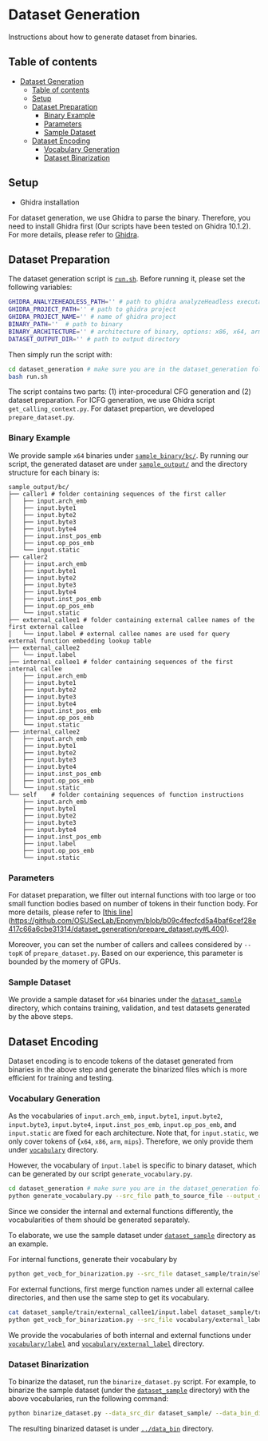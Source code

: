 # Dataset Generation

Instructions about how to generate dataset from binaries.

## Table of contents

- [Dataset Generation](#dataset-generation)
  - [Table of contents](#table-of-contents)
  - [Setup](#setup)
  - [Dataset Preparation](#dataset-preparation)
    - [Binary Example](#binary-example)
    - [Parameters](#parameters)
    - [Sample Dataset](#sample-dataset)
  - [Dataset Encoding](#dataset-encoding)
    - [Vocabulary Generation](#vocabulary-generation)
    - [Dataset Binarization](#dataset-binarization)

## Setup

* Ghidra installation

For dataset generation, we use Ghidra to parse the binary. Therefore, you need to install Ghidra first (Our scripts have been tested on Ghidra 10.1.2). For more details, please refer to [Ghidra](https://ghidra-sre.org/).

## Dataset Preparation

The dataset generation script is [`run.sh`](run.sh). Before running it, please set the following variables:

```bash
GHIDRA_ANALYZEHEADLESS_PATH='' # path to ghidra analyzeHeadless executable
GHIDRA_PROJECT_PATH='' # path to ghidra project
GHIDRA_PROJECT_NAME='' # name of ghidra project
BINARY_PATH=''  # path to binary
BINARY_ARCHITECTURE='' # architecture of binary, options: x86, x64, arm, mips
DATASET_OUTPUT_DIR='' # path to output directory
```

Then simply run the script with:

```bash
cd dataset_generation # make sure you are in the dataset_generation folder
bash run.sh
```

The script contains two parts: (1) inter-procedural CFG generation and (2) dataset preparation. For ICFG generation, we use Ghidra script `get_calling_context.py`. For dataset prepartion, we developed `prepare_dataset.py`.

### Binary Example

We provide sample `x64` binaries under [`sample_binary/bc/`](sample_binary/bc/). By running our script, the generated dataset are under [`sample_output/`](sample_output/) and the directory structure for each binary is:

```plaintext
sample_output/bc/
├── caller1 # folder containing sequences of the first caller
│   ├── input.arch_emb
│   ├── input.byte1
│   ├── input.byte2
│   ├── input.byte3
│   ├── input.byte4
│   ├── input.inst_pos_emb
│   ├── input.op_pos_emb
│   └── input.static
├── caller2 
│   ├── input.arch_emb
│   ├── input.byte1
│   ├── input.byte2
│   ├── input.byte3
│   ├── input.byte4
│   ├── input.inst_pos_emb
│   ├── input.op_pos_emb
│   └── input.static
├── external_callee1 # folder containing external callee names of the first external callee
│   └── input.label # external callee names are used for query external function embedding lookup table
├── external_callee2
│   └── input.label
├── internal_callee1 # folder containing sequences of the first internal callee
│   ├── input.arch_emb
│   ├── input.byte1
│   ├── input.byte2
│   ├── input.byte3
│   ├── input.byte4
│   ├── input.inst_pos_emb
│   ├── input.op_pos_emb
│   └── input.static
├── internal_callee2
│   ├── input.arch_emb
│   ├── input.byte1
│   ├── input.byte2
│   ├── input.byte3
│   ├── input.byte4
│   ├── input.inst_pos_emb
│   ├── input.op_pos_emb
│   └── input.static
└── self    # folder containing sequences of function instructions
    ├── input.arch_emb
    ├── input.byte1
    ├── input.byte2
    ├── input.byte3
    ├── input.byte4
    ├── input.inst_pos_emb
    ├── input.label
    ├── input.op_pos_emb
    └── input.static
```

### Parameters

For dataset preparation, we filter out internal functions with too large or too small function bodies based on number of tokens in their function body. For more details, please refer to [[this line](prepare_dataset.py)](https://github.com/OSUSecLab/Eponym/blob/b09c4fecfcd5a4baf6cef28e417c66a6cbe31314/dataset_generation/prepare_dataset.py#L400).

Moreover, you can set the number of callers and callees considered by `--topK` of `prepare_dataset.py`. Based on our experience, this parameter is bounded by the momery of GPUs.

### Sample Dataset

We provide a sample dataset for `x64` binaries under the [`dataset_sample`](dataset_sample) directory, which contains training, validation, and test datasets generated by the above steps.

## Dataset Encoding

Dataset encoding is to encode tokens of the dataset generated from binaries in the above step and generate the binarized files which is more efficient for training and testing.

### Vocabulary Generation

As the vocabularies of `input.arch_emb`, `input.byte1`, `input.byte2`, `input.byte3`, `input.byte4`, `input.inst_pos_emb`, `input.op_pos_emb`, and `input.static` are fixed for each architecture. Note that, for `input.static`, we only cover tokens of {`x64`, `x86`, `arm`, `mips`}. Therefore, we only provide them under [`vocabulary`](vocabulary) directory.

However, the vocabulary of `input.label` is specific to binary dataset, which can be generated by our script `generate_vocabulary.py`.

```bash
cd dataset_generation # make sure you are in the dataset_generation folder
python generate_vocabulary.py --src_file path_to_source_file --output_dir path_to_output_dir
```

Since we consider the internal and external functions differently, the vocabularities of them should be generated separately.

To elaborate, we use the sample dataset under [`dataset_sample`](dataset_sample) directory as an example.

For internal functions, generate their vocabulary by

```bash
python get_vocb_for_binarization.py --src_file dataset_sample/train/self/input.label --output_dir vocabulary/label/
```

For external functions, first merge function names under all external callee directories, and then use the same step to get its vocabulary.

```bash
cat dataset_sample/train/external_callee1/input.label dataset_sample/train/external_callee2/input.label >> vocabulary/external_label/src_file.label
python get_vocb_for_binarization.py --src_file vocabulary/external_label/src_file.label --output_dir vocabulary/external_label/
```

We provide the vocabularies of both internal and external functions under [`vocabulary/label`](vocabulary/label) and [`vocabulary/external_label`](vocabulary/external_label) directory.

### Dataset Binarization

To binarize the dataset, run the `binarize_dataset.py` script. For example, to binarize the sample dataset (under the [`dataset_sample`](dataset_sample) directory) with the above vocabularies, run the following command:

```bash
python binarize_dataset.py --data_src_dir dataset_sample/ --data_bin_dir ../data_bin/
```

The resulting binarized dataset is under [`../data_bin`](../data_bin) directory.